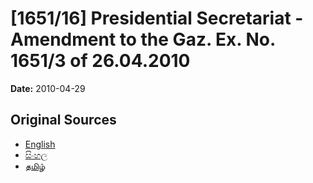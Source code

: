 # [1651/16] Presidential Secretariat - Amendment to the Gaz. Ex. No. 1651/3 of 26.04.2010

**Date:** 2010-04-29

## Original Sources

- [English](https://documents.gov.lk/view/extra-gazettes/2010/4/1651-16_E.pdf)
- [සිංහල](https://documents.gov.lk/view/extra-gazettes/2010/4/1651-16_S.pdf)
- [தமிழ்](https://documents.gov.lk/view/extra-gazettes/2010/4/1651-16_T.pdf)
